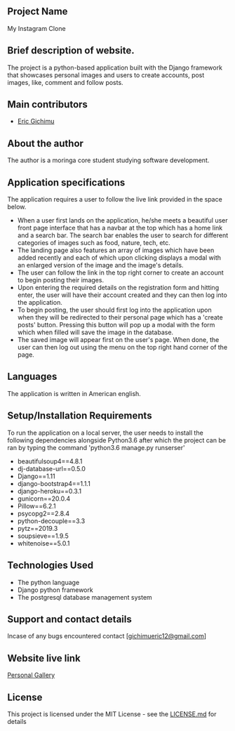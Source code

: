 ## Project Name
My Instagram Clone

## Brief description of website.
The project is a python-based application built with the Django framework that showcases personal images and users to create accounts, post images, like, comment and follow posts.

## Main contributors
- [Eric Gichimu](https://github.com/Gichimu)

## About the author
The author is a moringa core student studying software development.

## Application specifications

The application requires a user to follow the live link provided in the space below. 
* When a user first lands on the application, he/she meets a beautiful user front page interface that has a navbar at the top which has a home link and a search bar. The search bar enables the user to search for different categories of images such as food, nature, tech, etc.
* The landing page also features an array of images which have been added recently and each of which upon clicking displays a modal with an enlarged version of the image and the image's details.
* The user can follow the link in the top right corner to create an account to begin posting their images.
* Upon entering the required details on the registration form and hitting enter, the user will have their account created and they can then log into the application.
* To begin posting, the user should first log into the application upon when they will be redirected to their personal page which has a 'create posts' button. Pressing this button will pop up a modal with the form which when filled will save the image in the database.
* The saved image will appear first on the user's page.
When done, the user can then log out using the menu on the top right hand corner of the page.
 
## Languages
The application is written in American english.

## Setup/Installation Requirements
To run the application on a local server, the user needs to install the following dependencies alongside Python3.6 after which the project can be ran by typing the command 'python3.6 manage.py runserser'
* beautifulsoup4==4.8.1
* dj-database-url==0.5.0
* Django==1.11
* django-bootstrap4==1.1.1
* django-heroku==0.3.1
* gunicorn==20.0.4
* Pillow==6.2.1
* psycopg2==2.8.4
* python-decouple==3.3
* pytz==2019.3
* soupsieve==1.9.5
* whitenoise==5.0.1

## Technologies Used
* The python language
* Django python framework
* The postgresql database management system


## Support and contact details
 Incase of any bugs encountered contact [gichimueric12@gmail.com]

## Website live link
[Personal Gallery](https://my-pics-gallery.herokuapp.com/)

## License
This project is licensed under the MIT License - see the [LICENSE.md](https://github.com/Gichimu/my-gallery/blob/master/LICENCE.md) for details